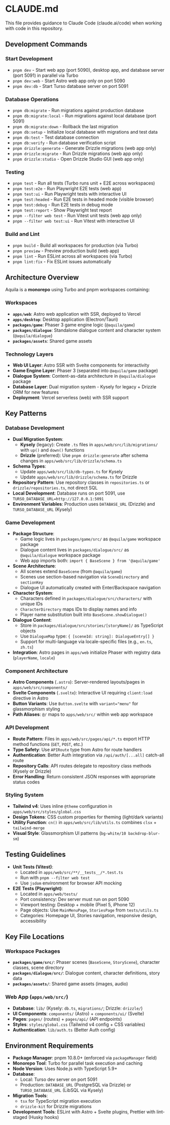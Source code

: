 # CLAUDE.md

This file provides guidance to Claude Code (claude.ai/code) when working with code in this repository.

## Development Commands

### Start Development
- `pnpm dev` - Start web app (port 5090), desktop app, and database server (port 5091) in parallel via Turbo
- `pnpm dev:web` - Start Astro web app only on port 5090
- `pnpm dev:db` - Start Turso database server on port 5091

### Database Operations
- `pnpm db:migrate` - Run migrations against production database
- `pnpm db:migrate:local` - Run migrations against local database (port 5091)
- `pnpm db:migrate:down` - Rollback the last migration
- `pnpm db:setup` - Initialize local database with migrations and test data
- `pnpm db:test` - Test database connection
- `pnpm db:verify` - Run database verification script
- `pnpm drizzle:generate` - Generate Drizzle migrations (web app only)
- `pnpm drizzle:migrate` - Run Drizzle migrations (web app only)
- `pnpm drizzle:studio` - Open Drizzle Studio GUI (web app only)

### Testing
- `pnpm test` - Run all tests (Turbo runs unit + E2E across workspaces)
- `pnpm test:e2e` - Run Playwright E2E tests (web app)
- `pnpm test:ui` - Run Playwright tests with interactive UI
- `pnpm test:headed` - Run E2E tests in headed mode (visible browser)
- `pnpm test:debug` - Run E2E tests in debug mode
- `pnpm test:report` - Show Playwright test report
- `pnpm --filter web test` - Run Vitest unit tests (web app only)
- `pnpm --filter web test:ui` - Run Vitest with interactive UI

### Build and Lint
- `pnpm build` - Build all workspaces for production (via Turbo)
- `pnpm preview` - Preview production build (web app)
- `pnpm lint` - Run ESLint across all workspaces (via Turbo)
- `pnpm lint:fix` - Fix ESLint issues automatically

## Architecture Overview

Aquila is a **monorepo** using Turbo and pnpm workspaces containing:

### Workspaces
- **`apps/web`**: Astro web application with SSR, deployed to Vercel
- **`apps/desktop`**: Desktop application (Electron/Tauri)
- **`packages/game`**: Phaser 3 game engine logic (`@aquila/game`)
- **`packages/dialogue`**: Standalone dialogue content and character system (`@aquila/dialogue`)
- **`packages/assets`**: Shared game assets

### Technology Layers
- **Web UI Layer**: Astro SSR with Svelte components for interactivity
- **Game Engine Layer**: Phaser 3 (separated into `@aquila/game` package)
- **Dialogue System**: Content-as-data architecture in `@aquila/dialogue` package
- **Database Layer**: Dual migration system - Kysely for legacy + Drizzle ORM for new features
- **Deployment**: Vercel serverless (web) with SSR support

## Key Patterns

### Database Development
- **Dual Migration System**:
  - **Kysely** (legacy): Create `.ts` files in `apps/web/src/lib/migrations/` with `up()` and `down()` functions
  - **Drizzle** (preferred): Use `pnpm drizzle:generate` after schema changes in `apps/web/src/lib/drizzle/schema.ts`
- **Schema Types**:
  - Update `apps/web/src/lib/db-types.ts` for Kysely
  - Update `apps/web/src/lib/drizzle/schema.ts` for Drizzle
- **Repository Pattern**: Use repository classes in `repositories.ts` or `drizzle/repositories.ts`, not direct SQL
- **Local Development**: Database runs on port 5091, use `TURSO_DATABASE_URL=http://127.0.0.1:5091`
- **Environment Variables**: Production uses `DATABASE_URL` (Drizzle) and `TURSO_DATABASE_URL` (Kysely)

### Game Development
- **Package Structure**:
  - Game logic lives in `packages/game/src/` as `@aquila/game` workspace package
  - Dialogue content lives in `packages/dialogue/src/` as `@aquila/dialogue` workspace package
  - Web app imports both: `import { BaseScene } from '@aquila/game'`
- **Scene Architecture**:
  - All scenes extend `BaseScene` (from `@aquila/game`)
  - Scenes use section-based navigation via `SceneDirectory` and `sectionKey`
  - Dialogue UI automatically created with Enter/Backspace navigation
- **Character System**:
  - Characters defined in `packages/dialogue/src/characters/` with unique IDs
  - `CharacterDirectory` maps IDs to display names and info
  - Player name substitution built into `BaseScene.showDialogue()`
- **Dialogue Content**:
  - Store in `packages/dialogue/src/stories/[storyName]/` as TypeScript objects
  - Use `DialogueMap` type: `{ [sceneId: string]: DialogueEntry[] }`
  - Support for multi-language via locale-specific files (e.g., `en.ts`, `zh.ts`)
- **Integration**: Astro pages in `apps/web` initialize Phaser with registry data (`playerName`, `locale`)

### Component Architecture
- **Astro Components** (`.astro`): Server-rendered layouts/pages in `apps/web/src/components/`
- **Svelte Components** (`.svelte`): Interactive UI requiring `client:load` directive in Astro
- **Button Variants**: Use `Button.svelte` with `variant="menu"` for glassmorphism styling
- **Path Aliases**: `@/` maps to `apps/web/src/` within web app workspace

### API Development
- **Route Pattern**: Files in `apps/web/src/pages/api/*.ts` export HTTP method functions (`GET`, `POST`, etc.)
- **Type Safety**: Use `APIRoute` type from Astro for route handlers
- **Authentication**: Better Auth integration via `/api/auth/[...all]` catch-all route
- **Repository Calls**: API routes delegate to repository class methods (Kysely or Drizzle)
- **Error Handling**: Return consistent JSON responses with appropriate status codes

### Styling System
- **Tailwind v4**: Uses inline `@theme` configuration in `apps/web/src/styles/global.css`
- **Design Tokens**: CSS custom properties for theming (light/dark variants)
- **Utility Function**: `cn()` in `apps/web/src/lib/utils.ts` combines `clsx` + `tailwind-merge`
- **Visual Style**: Glassmorphism UI patterns (`bg-white/10 backdrop-blur-sm`)

## Testing Guidelines
- **Unit Tests (Vitest)**:
  - Located in `apps/web/src/**/__tests__/*.test.ts`
  - Run with `pnpm --filter web test`
  - Use `jsdom` environment for browser API mocking
- **E2E Tests (Playwright)**:
  - Located in `apps/web/tests/`
  - Port consistency: Dev server must run on port 5090
  - Viewport testing: Desktop + mobile (Pixel 5, iPhone 12)
  - Page objects: Use `MainMenuPage`, `StoriesPage` from `tests/utils.ts`
  - Categories: Homepage UI, Stories navigation, responsive design, accessibility

## Key File Locations

### Workspace Packages
- **`packages/game/src/`**: Phaser scenes (`BaseScene`, `StoryScene`), character classes, scene directory
- **`packages/dialogue/src/`**: Dialogue content, character definitions, story data
- **`packages/assets/`**: Shared game assets (images, audio)

### Web App (`apps/web/src/`)
- **Database**: `lib/` (Kysely: `db.ts`, `migrations/`; Drizzle: `drizzle/`)
- **UI Components**: `components/` (Astro) + `components/ui/` (Svelte)
- **Pages**: `pages/` (routes) + `pages/api/` (API endpoints)
- **Styles**: `styles/global.css` (Tailwind v4 config + CSS variables)
- **Authentication**: `lib/auth.ts` (Better Auth config)

## Environment Requirements
- **Package Manager**: pnpm 10.8.0+ (enforced via `packageManager` field)
- **Monorepo Tool**: Turbo for parallel task execution and caching
- **Node Version**: Uses Node.js with TypeScript 5.9+
- **Database**:
  - Local: Turso dev server on port 5091
  - Production: `DATABASE_URL` (PostgreSQL via Drizzle) or `TURSO_DATABASE_URL` (LibSQL via Kysely)
- **Migration Tools**:
  - `tsx` for TypeScript migration execution
  - `drizzle-kit` for Drizzle migrations
- **Development Tools**: ESLint with Astro + Svelte plugins, Prettier with lint-staged (Husky hooks)